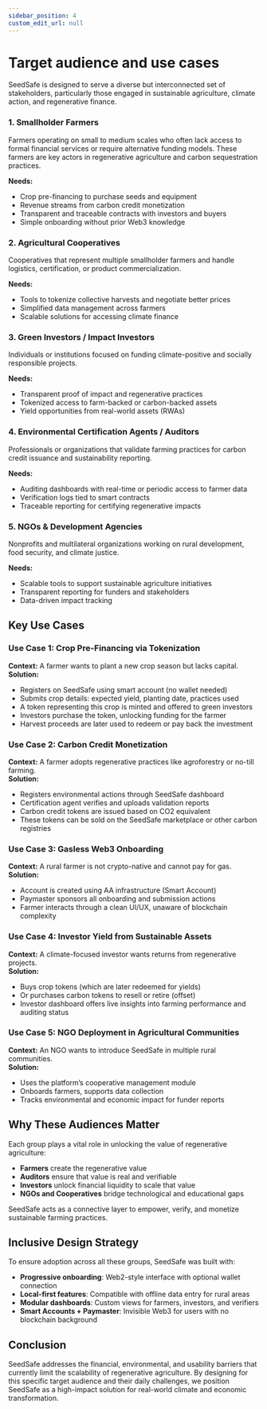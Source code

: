 ```yaml
---
sidebar_position: 4
custom_edit_url: null
---
```


# Target audience and use cases

SeedSafe is designed to serve a diverse but interconnected set of stakeholders, particularly those engaged in sustainable agriculture, climate action, and regenerative finance.

### 1. Smallholder Farmers
Farmers operating on small to medium scales who often lack access to formal financial services or require alternative funding models. These farmers are key actors in regenerative agriculture and carbon sequestration practices.

**Needs:**
- Crop pre-financing to purchase seeds and equipment  
- Revenue streams from carbon credit monetization  
- Transparent and traceable contracts with investors and buyers  
- Simple onboarding without prior Web3 knowledge  

### 2. Agricultural Cooperatives
Cooperatives that represent multiple smallholder farmers and handle logistics, certification, or product commercialization.

**Needs:**
- Tools to tokenize collective harvests and negotiate better prices  
- Simplified data management across farmers  
- Scalable solutions for accessing climate finance  

### 3. Green Investors / Impact Investors
Individuals or institutions focused on funding climate-positive and socially responsible projects.

**Needs:**
- Transparent proof of impact and regenerative practices  
- Tokenized access to farm-backed or carbon-backed assets  
- Yield opportunities from real-world assets (RWAs)  

### 4. Environmental Certification Agents / Auditors
Professionals or organizations that validate farming practices for carbon credit issuance and sustainability reporting.

**Needs:**
- Auditing dashboards with real-time or periodic access to farmer data  
- Verification logs tied to smart contracts  
- Traceable reporting for certifying regenerative impacts  

### 5. NGOs & Development Agencies
Nonprofits and multilateral organizations working on rural development, food security, and climate justice.

**Needs:**
- Scalable tools to support sustainable agriculture initiatives  
- Transparent reporting for funders and stakeholders  
- Data-driven impact tracking  

## Key Use Cases

### Use Case 1: Crop Pre-Financing via Tokenization

**Context:** A farmer wants to plant a new crop season but lacks capital.  
**Solution:**  
- Registers on SeedSafe using smart account (no wallet needed)  
- Submits crop details: expected yield, planting date, practices used  
- A token representing this crop is minted and offered to green investors  
- Investors purchase the token, unlocking funding for the farmer  
- Harvest proceeds are later used to redeem or pay back the investment  

### Use Case 2: Carbon Credit Monetization

**Context:** A farmer adopts regenerative practices like agroforestry or no-till farming.  
**Solution:**  
- Registers environmental actions through SeedSafe dashboard  
- Certification agent verifies and uploads validation reports  
- Carbon credit tokens are issued based on CO2 equivalent  
- These tokens can be sold on the SeedSafe marketplace or other carbon registries  

### Use Case 3: Gasless Web3 Onboarding

**Context:** A rural farmer is not crypto-native and cannot pay for gas.  
**Solution:**  
- Account is created using AA infrastructure (Smart Account)  
- Paymaster sponsors all onboarding and submission actions  
- Farmer interacts through a clean UI/UX, unaware of blockchain complexity  

### Use Case 4: Investor Yield from Sustainable Assets

**Context:** A climate-focused investor wants returns from regenerative projects.  
**Solution:**  
- Buys crop tokens (which are later redeemed for yields)  
- Or purchases carbon tokens to resell or retire (offset)  
- Investor dashboard offers live insights into farming performance and auditing status  

### Use Case 5: NGO Deployment in Agricultural Communities

**Context:** An NGO wants to introduce SeedSafe in multiple rural communities.  
**Solution:**  
- Uses the platform’s cooperative management module  
- Onboards farmers, supports data collection  
- Tracks environmental and economic impact for funder reports  

## Why These Audiences Matter

Each group plays a vital role in unlocking the value of regenerative agriculture:

- **Farmers** create the regenerative value  
- **Auditors** ensure that value is real and verifiable  
- **Investors** unlock financial liquidity to scale that value  
- **NGOs and Cooperatives** bridge technological and educational gaps  

SeedSafe acts as a connective layer to empower, verify, and monetize sustainable farming practices.

## Inclusive Design Strategy

To ensure adoption across all these groups, SeedSafe was built with:

- **Progressive onboarding**: Web2-style interface with optional wallet connection  
- **Local-first features**: Compatible with offline data entry for rural areas  
- **Modular dashboards**: Custom views for farmers, investors, and verifiers  
- **Smart Accounts + Paymaster**: Invisible Web3 for users with no blockchain background  

## Conclusion

SeedSafe addresses the financial, environmental, and usability barriers that currently limit the scalability of regenerative agriculture. By designing for this specific target audience and their daily challenges, we position SeedSafe as a high-impact solution for real-world climate and economic transformation.